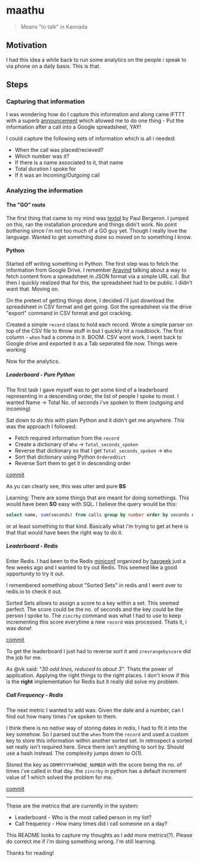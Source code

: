 # maathu
> Means "to talk" in Kannada

## Motivation
I had this idea a while back to run some analytics on the people i speak to via phone on a daily basis.  This is that.

## Steps

### Capturing that information

I was wondering how do I capture this information and along came IFTTT with a 
superb [announcement](http://blog.ifttt.com/post/83729472199/the-power-of-ifttt-now-on-android) which allowed me to do one thing - Put the information after a call into a Google spreadsheet, YAY!

I could capture the following sets of information which is all i needed: 

* When the call was placed/recieved?
* Which number was it?
* If there is a name associated to it, that name
* Total duration I spoke for
* If it was an Incoming/Outgoing call

### Analyzing the information

#### The "GO" route

The first thing that came to my mind was [textql](https://github.com/dinedal/textql) by Paul Bergeron. I jumped on this, ran the installation procedure and things didn't work. No point bothering since i'm not too much of a GO guy yet. Though I really love the language. Wanted to get something done so moved on to something I know.

#### Python

Started off writing something in Python. The first step was to fetch the information from Google Drive. I remember [Aravind](https://github.com/arg0s) talking about a way to fetch content from a spreadsheet in JSON format via a simple URL call. But then I quickly realized that for this, the spreadsheet had to be public. I didn't want that. Moving on.

On the pretext of getting things done, I decided i'll just download the spreadsheet in CSV format and get going. Got the spreadsheet via the drive "export" command in CSV format and got cracking. 

Created a simple `record` class to hold each record. Wrote a simple parser on top of the CSV file to throw stuff in but I quickly hit a roadblock. The first column - `when` had a comma in it. BOOM. CSV wont work. I went back to Google drive and exported it as a Tab seperated file now. Things were working

Now for the analytics. 

##### Leaderboard - Pure Python

The first task I gave myself was to get some kind of a leaderboard representing in a descending order, the list of people I spoke to most. I wanted Name -> Total No. of seconds i've spoken to them (outgoing and incoming) 

Sat down to do this with plain Python and it didn't get me anywhere. This was the approach I followed: 

* Fetch required information from the `record`
* Create a dictionary of `Who` -> `Total_seconds_spoken`
* Reverse that dictionary so that I get `Total_seconds_spoken` -> `Who`
* Sort that dictionary using Python `OrderedDict`
* Reverse Sort them to get it in descending order

[commit](https://github.com/shrayas/maathu/commit/82d77421c0bcd1c5e4efb3592a1f850ad265ea5d)

As yu can clearly see, this was utter and pure **BS** 

Learning: There are some things that are meant for doing somethings. This would have been **SO** easy with SQL. I believe the query would be this: 

```sql
select name, sum(seconds) from calls group by number order by seconds desc
```

or at least something to that kind. Basically what i'm trying to get at here is that that would have been the right way to do it.

##### Leaderboard - Redis

Enter Redis. I had been to the Redis [miniconf](https://funnel.hasgeek.com/redis-miniconf-2014/) organized by [hasgeek](https://github.com/hasgeek) just a few weeks ago and I wanted to try out Redis. This seemed like a good opportunity to try it out.

I remembered something about "Sorted Sets" in redis and I went over to redis.io to check it out. 

Sorted Sets allows to assign a score to a key within a set. This seemed perfect. The score could be the no. of seconds and the key could be the person I spoke to. The `zincrby` command was what I had to use to keep incrementing this score everytime a new `record` was processed. Thats it, i was done!

[commit](https://github.com/shrayas/maathu/commit/89fb063ffa3be117a4a63444ae23468db05492aa)

To get the leaderboard I just had to reverse sort it and `zrevrangebyscore` did the job for me. 

As @vk said: _"30 odd lines, reduced to about 3"_. Thats the power of application. Applying the right things to the right places. I don't know if this is the **right** implementation for Redis but it really did solve my problem.

##### Call Frequency - Redis

The next metric I wanted to add was: Given the date and a number, can I find out how many times i've spoken to them. 

I think there is no _native_ way of storing dates in redis, I had to fit it into the key somehow. So I parsed out the `when` from the `record` and used a custom key to store this information within another sorted set. In retrospect a sorted set really isn't required here. Since there isn't anything to sort by. Should use a hash instead. The complexity jumps down to O(1).

Stored the key as `DDMMYYYY#PHONE_NUMBER` with the score being the no. of times i've called in that day. the `zincrby` in python has a default increment value of 1 which solved the problem for me. 

[commit](https://github.com/shrayas/maathu/commit/400cbf6edb4319c55f6dec2e16758af3c871f968)

---

These are the metrics that are currently in the system: 

* Leaderboard - Who is the most called person in my list?
* Call frequency - How many times did i call someone on a day?

This README looks to capture my thoughts as I add more metrics(?). Please do correct me if i'm doing something wrong. I'm still learning.

Thanks for reading!
